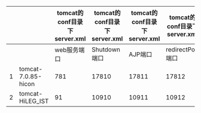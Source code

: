 |      |                     | tomcat的conf目录下server.xml | tomcat的conf目录下server.xml | tomcat的conf目录下server.xml | tomcat的conf目录下server.xml | 项目名.properties |
| ---- | ------------------- | ---------------------------- | ---------------------------- | ---------------------------- | ---------------------------- | ----------------- |
|      |                     | web服务端口                  | Shutdown端口                 | AJP端口                      | redirectPort端口             | dubbo端口         |
| 1    | tomcat-7.0.85-hicon | 781                          | 17810                        | 17811                        | 17812                        | 2781              |
| 2    | tomcat-HiLEG_IST    | 91                           | 10910                        | 10911                        | 10912                        |                   |

